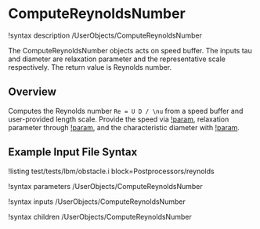 # ComputeReynoldsNumber

!syntax description /UserObjects/ComputeReynoldsNumber

The ComputeReynoldsNumber objects acts on speed buffer. The inputs tau and diameter are relaxation parameter and the representative scale respectively. The return value is Reynolds number.

## Overview

Computes the Reynolds number `Re = U D / \nu` from a speed buffer and user\-provided length scale.
Provide the speed via [!param](/Postprocessors/ComputeReynoldsNumber/buffer), relaxation parameter
through [!param](/Postprocessors/ComputeReynoldsNumber/tau), and the characteristic
diameter with [!param](/Postprocessors/ComputeReynoldsNumber/diameter).

## Example Input File Syntax

!listing test/tests/lbm/obstacle.i block=Postprocessors/reynolds

!syntax parameters /UserObjects/ComputeReynoldsNumber

!syntax inputs /UserObjects/ComputeReynoldsNumber

!syntax children /UserObjects/ComputeReynoldsNumber
